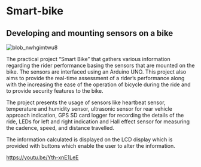 # Smart-bike
## Developing and mounting sensors on a bike

![blob_nwhgimtwu8](https://user-images.githubusercontent.com/40614013/51345605-5fb93a00-1a93-11e9-833d-4b3b51d64491.jpg)

The practical project “Smart Bike” that gathers various information regarding the rider performance basing the sensors that are mounted on the bike. The sensors are interfaced using an Arduino UNO. This project also aims to provide the real-time assessment of a rider’s performance along with the increasing the ease of the operation of bicycle during the ride and to provide security features to the bike.

The project presents the usage of sensors like heartbeat sensor, temperature and humidity sensor, ultrasonic sensor for rear vehicle approach indication, GPS SD card logger for recording the details of the ride, LEDs for left and right indication and Hall effect sensor for measuring the cadence, speed, and distance travelled.

The information calculated is displayed on the LCD display which is provided with buttons which enable the user to alter the information.

https://youtu.be/Yth-xnE1LeE
